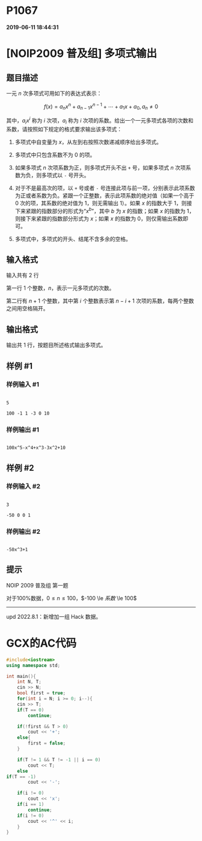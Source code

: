 
# P1067

**2019-06-11 18:44:31**
    
# [NOIP2009 普及组] 多项式输出

## 题目描述

一元 $n$ 次多项式可用如下的表达式表示：

$$f(x)=a_nx^n+a_{n-1}x^{n-1}+\cdots +a_1x+a_0,a_n\ne 0$$

其中，$a_ix^i$ 称为 $i$ 次项，$a_i$ 称为 $i$ 次项的系数。给出一个一元多项式各项的次数和系数，请按照如下规定的格式要求输出该多项式：

1. 多项式中自变量为 $x$，从左到右按照次数递减顺序给出多项式。

2. 多项式中只包含系数不为 $0$ 的项。

3. 如果多项式 $n$ 次项系数为正，则多项式开头不出 `+` 号，如果多项式 $n$ 次项系数为负，则多项式以 `-` 号开头。

4. 对于不是最高次的项，以 `+` 号或者 `-` 号连接此项与前一项，分别表示此项系数为正或者系数为负。紧跟一个正整数，表示此项系数的绝对值（如果一个高于 $0$ 次的项，其系数的绝对值为 $1$，则无需输出 $1$）。如果 $x$ 的指数大于 $1$，则接下来紧跟的指数部分的形式为“$x^b$”，其中 $b$ 为 $x$ 的指数；如果 $x$ 的指数为 $1$，则接下来紧跟的指数部分形式为 $x$；如果 $x$ 的指数为 $0$，则仅需输出系数即可。

5. 多项式中，多项式的开头、结尾不含多余的空格。

## 输入格式

输入共有 $2$ 行

第一行 $1$ 个整数，$n$，表示一元多项式的次数。

第二行有 $n+1$ 个整数，其中第 $i$ 个整数表示第 $n-i+1$ 次项的系数，每两个整数之间用空格隔开。

## 输出格式

输出共 $1$ 行，按题目所述格式输出多项式。

## 样例 #1

### 样例输入 #1

```
5 
100 -1 1 -3 0 10
```

### 样例输出 #1

```
100x^5-x^4+x^3-3x^2+10
```

## 样例 #2

### 样例输入 #2

```
3 
-50 0 0 1
```

### 样例输出 #2

```
-50x^3+1
```

## 提示

NOIP 2009 普及组 第一题

对于100%数据，$0 \le n \le 100$，$-100 \le $系数$ \le 100$

---

$\text{upd 2022.8.1}$：新增加一组 Hack 数据。

# GCX的AC代码
```cpp
#include<iostream>
using namespace std;

int main(){
    int N, T;
    cin >> N;
    bool first = true;
    for(int i = N; i >= 0; i--){
	cin >> T;
	if(T == 0)
	    continue;

	if(!first && T > 0)
	    cout << '+';
	else{
	    first = false;
	}

	if(T != 1 && T != -1 || i == 0)
	    cout << T;
	else
if(T == -1)
		cout << '-';

	if(i != 0)
	    cout << 'x';
	if(i == 1)
	    continue;
	if(i != 0)
	    cout << '^' << i;
    }
}

```


